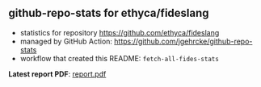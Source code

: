 ## github-repo-stats for ethyca/fideslang

- statistics for repository https://github.com/ethyca/fideslang
- managed by GitHub Action: https://github.com/jgehrcke/github-repo-stats
- workflow that created this README: `fetch-all-fides-stats`

**Latest report PDF**: [report.pdf](https://github.com/ethyca/fides-stats/raw/main/ethyca/fideslang/latest-report/report.pdf)


